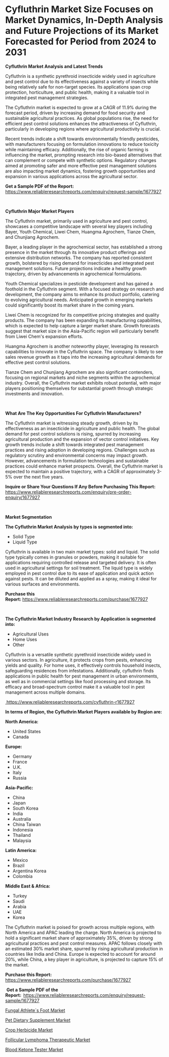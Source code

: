 <p><h1>Cyfluthrin Market Size Focuses on Market Dynamics, In-Depth Analysis and Future Projections of its Market Forecasted for Period from 2024 to 2031</h1></p><p><strong>Cyfluthrin Market Analysis and Latest Trends</strong></p>
<p><p>Cyfluthrin is a synthetic pyrethroid insecticide widely used in agriculture and pest control due to its effectiveness against a variety of insects while being relatively safe for non-target species. Its applications span crop protection, horticulture, and public health, making it a valuable tool in integrated pest management strategies.</p><p>The Cyfluthrin market is expected to grow at a CAGR of 11.9% during the forecast period, driven by increasing demand for food security and sustainable agricultural practices. As global populations rise, the need for efficient pest control solutions enhances the attractiveness of Cyfluthrin, particularly in developing regions where agricultural productivity is crucial.</p><p>Recent trends indicate a shift towards environmentally friendly pesticides, with manufacturers focusing on formulation innovations to reduce toxicity while maintaining efficacy. Additionally, the rise of organic farming is influencing the market, prompting research into bio-based alternatives that can complement or compete with synthetic options. Regulatory changes aimed at promoting safer and more effective pest management solutions are also impacting market dynamics, fostering growth opportunities and expansion in various applications across the agricultural sector.</p></p>
<p><strong>Get a Sample PDF of the Report:&nbsp;</strong> <a href="https://www.reliableresearchreports.com/enquiry/request-sample/1677927?utm_campaign=24&utm_medium=2&utm_source=Github&utm_content=ia&utm_term=28122024&utm_id=cyfluthrin">https://www.reliableresearchreports.com/enquiry/request-sample/1677927</a></p>
<p>&nbsp;</p>
<p><strong>Cyfluthrin Major Market Players</strong></p>
<p><p>The Cyfluthrin market, primarily used in agriculture and pest control, showcases a competitive landscape with several key players including Bayer, Youth Chemical, Liwei Chem, Huangma Agrochem, Tianze Chem, and Chunjiang Agrochem. </p><p>Bayer, a leading player in the agrochemical sector, has established a strong presence in the market through its innovative product offerings and extensive distribution networks. The company has reported consistent growth, bolstered by rising demand for insecticides and integrated pest management solutions. Future projections indicate a healthy growth trajectory, driven by advancements in agrochemical formulations.</p><p>Youth Chemical specializes in pesticide development and has gained a foothold in the Cyfluthrin segment. With a focused strategy on research and development, the company aims to enhance its product portfolio, catering to evolving agricultural needs. Anticipated growth in emerging markets could significantly boost its market share in the coming years.</p><p>Liwei Chem is recognized for its competitive pricing strategies and quality products. The company has been expanding its manufacturing capabilities, which is expected to help capture a larger market share. Growth forecasts suggest that market size in the Asia-Pacific region will particularly benefit from Liwei Chem's expansion efforts.</p><p>Huangma Agrochem is another noteworthy player, leveraging its research capabilities to innovate in the Cyfluthrin space. The company is likely to see sales revenue growth as it taps into the increasing agricultural demands for effective pest control solutions.</p><p>Tianze Chem and Chunjiang Agrochem are also significant contenders, focusing on regional markets and niche segments within the agrochemical industry. Overall, the Cyfluthrin market exhibits robust potential, with major players positioning themselves for substantial growth through strategic investments and innovation.</p></p>
<p>&nbsp;</p>
<p><strong>What Are The Key Opportunities For Cyfluthrin Manufacturers?</strong></p>
<p><p>The Cyfluthrin market is witnessing steady growth, driven by its effectiveness as an insecticide in agriculture and public health. The global demand for pest control solutions is rising, spurred by increasing agricultural production and the expansion of vector control initiatives. Key growth trends include a shift towards integrated pest management practices and rising adoption in developing regions. Challenges such as regulatory scrutiny and environmental concerns may impact growth. However, advancements in formulation technologies and sustainable practices could enhance market prospects. Overall, the Cyfluthrin market is expected to maintain a positive trajectory, with a CAGR of approximately 3-5% over the next five years.</p></p>
<p><strong>Inquire or Share Your Questions If Any Before Purchasing This Report:</strong> <a href="https://www.reliableresearchreports.com/enquiry/pre-order-enquiry/1677927?utm_campaign=24&utm_medium=2&utm_source=Github&utm_content=ia&utm_term=28122024&utm_id=cyfluthrin">https://www.reliableresearchreports.com/enquiry/pre-order-enquiry/1677927</a></p>
<p>&nbsp;</p>
<p><strong>Market Segmentation</strong></p>
<p><strong>The Cyfluthrin Market Analysis by types is segmented into:</strong></p>
<p><ul><li>Solid Type</li><li>Liquid Type</li></ul></p>
<p><p>Cyfluthrin is available in two main market types: solid and liquid. The solid type typically comes in granules or powders, making it suitable for applications requiring controlled release and targeted delivery. It is often used in agricultural settings for soil treatment. The liquid type is widely employed in pest control due to its ease of application and quick action against pests. It can be diluted and applied as a spray, making it ideal for various surfaces and environments.</p></p>
<p><strong>Purchase this Report:&nbsp;</strong><a href="https://www.reliableresearchreports.com/purchase/1677927?utm_campaign=24&utm_medium=2&utm_source=Github&utm_content=ia&utm_term=28122024&utm_id=cyfluthrin">https://www.reliableresearchreports.com/purchase/1677927</a></p>
<p>&nbsp;</p>
<p><strong>The Cyfluthrin Market Industry Research by Application is segmented into:</strong></p>
<p><ul><li>Agricultural Uses</li><li>Home Uses</li><li>Other</li></ul></p>
<p><p>Cyfluthrin is a versatile synthetic pyrethroid insecticide widely used in various sectors. In agriculture, it protects crops from pests, enhancing yields and quality. For home uses, it effectively controls household insects, safeguarding residences from infestations. Additionally, cyfluthrin finds applications in public health for pest management in urban environments, as well as in commercial settings like food processing and storage. Its efficacy and broad-spectrum control make it a valuable tool in pest management across multiple domains.</p></p>
<p><a href="https://www.reliableresearchreports.com/cyfluthrin-r1677927?utm_campaign=24&utm_medium=2&utm_source=Github&utm_content=ia&utm_term=28122024&utm_id=cyfluthrin">&nbsp;https://www.reliableresearchreports.com/cyfluthrin-r1677927</a></p>
<p><strong>In terms of Region, the Cyfluthrin Market Players available by Region are:</strong></p>
<p>
    <p> <strong> North America: </strong>
        <ul>
            <li>United States</li>
            <li>Canada</li>
        </ul>
        </p> 
    <p> <strong> Europe: </strong>
        <ul>
            <li>Germany</li>
            <li>France</li>
            <li>U.K.</li>
            <li>Italy</li>
            <li>Russia</li>
        </ul>
        </p> 
    <p> <strong> Asia-Pacific: </strong>
        <ul>
            <li>China</li>
            <li>Japan</li>
            <li>South Korea</li>
            <li>India</li>
            <li>Australia</li>
            <li>China Taiwan</li>
            <li>Indonesia</li>
            <li>Thailand</li>
            <li>Malaysia</li>
        </ul>
        </p> 
    <p> <strong> Latin America: </strong>
        <ul>
            <li>Mexico</li>
            <li>Brazil</li>
            <li>Argentina Korea</li>
            <li>Colombia</li>
        </ul>
        </p> 
    <p> <strong> Middle East & Africa: </strong>
        <ul>
            <li>Turkey</li>
            <li>Saudi</li>
            <li>Arabia</li>
            <li>UAE</li>
            <li>Korea</li>
        </ul>
    </p>
    </p>
<p><p>The Cyfluthrin market is poised for growth across multiple regions, with North America and APAC leading the charge. North America is projected to hold a significant market share of approximately 35%, driven by strong agricultural practices and pest control measures. APAC follows closely with an estimated 30% market share, spurred by rising agricultural production in countries like India and China. Europe is expected to account for around 20%, while China, a key player in agriculture, is projected to capture 15% of the market.</p></p>
<p><strong>Purchase this Report: </strong><a href="https://www.reliableresearchreports.com/purchase/1677927?utm_campaign=24&utm_medium=2&utm_source=Github&utm_content=ia&utm_term=28122024&utm_id=cyfluthrin">https://www.reliableresearchreports.com/purchase/1677927</a></p>
<p>&nbsp;<strong>Get a Sample PDF of the Report:&nbsp;&nbsp;</strong><a href="https://www.reliableresearchreports.com/enquiry/request-sample/1677927?utm_campaign=24&utm_medium=2&utm_source=Github&utm_content=ia&utm_term=28122024&utm_id=cyfluthrin">https://www.reliableresearchreports.com/enquiry/request-sample/1677927</a></p>
<p><strong></strong></p>
<p><p><a href="https://github.com/santosh758595/Market-Research-Report-List-6/blob/main/fungal-athletes-foot-market.md?utm_campaign=24&utm_medium=2&utm_source=Github&utm_content=ia&utm_term=28122024&utm_id=cyfluthrin">Fungal Athlete`s Foot Market</a></p><p><a href="https://github.com/elizabethdagraca/Market-Research-Report-List-5/blob/main/pet-dietary-supplement-market.md?utm_campaign=24&utm_medium=2&utm_source=Github&utm_content=ia&utm_term=28122024&utm_id=cyfluthrin">Pet Dietary Supplement Market</a></p><p><a href="https://github.com/klindsey95/Market-Research-Report-List-1/blob/main/crop-herbicide-market.md?utm_campaign=24&utm_medium=2&utm_source=Github&utm_content=ia&utm_term=28122024&utm_id=cyfluthrin">Crop Herbicide Market</a></p><p><a href="https://github.com/delindacallegari68/Market-Research-Report-List-1/blob/main/follicular-lymphoma-therapeutic-market.md?utm_campaign=24&utm_medium=2&utm_source=Github&utm_content=ia&utm_term=28122024&utm_id=cyfluthrin">Follicular Lymphoma Therapeutic Market</a></p><p><a href="https://github.com/steidmindy199393/Market-Research-Report-List-1/blob/main/blood-ketone-tester-market.md?utm_campaign=24&utm_medium=2&utm_source=Github&utm_content=ia&utm_term=28122024&utm_id=cyfluthrin">Blood Ketone Tester Market</a></p></p>
